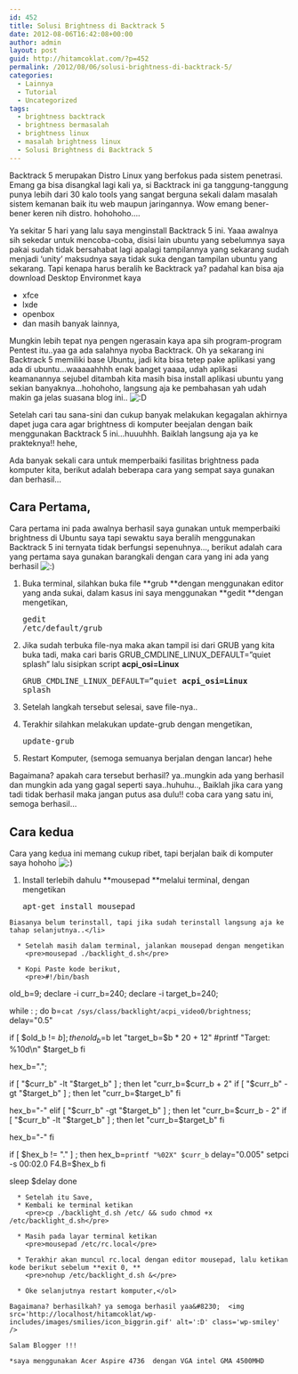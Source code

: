 ```yaml
---
id: 452
title: Solusi Brightness di Backtrack 5
date: 2012-08-06T16:42:08+00:00
author: admin
layout: post
guid: http://hitamcoklat.com/?p=452
permalink: /2012/08/06/solusi-brightness-di-backtrack-5/
categories:
  - Lainnya
  - Tutorial
  - Uncategorized
tags:
  - brightness backtrack
  - brightness bermasalah
  - brightness linux
  - masalah brightness linux
  - Solusi Brightness di Backtrack 5
---
```

Backtrack 5 merupakan Distro Linux yang berfokus pada sistem penetrasi. Emang ga bisa disangkal lagi kali ya, si Backtrack ini ga tanggung-tanggung punya lebih dari 30 kalo tools yang sangat berguna sekali dalam masalah sistem kemanan baik itu web maupun jaringannya. Wow emang bener-bener keren nih distro. hohohoho&#8230;.

Ya sekitar 5 hari yang lalu saya menginstall Backtrack 5 ini. Yaaa awalnya sih sekedar untuk mencoba-coba, disisi lain ubuntu yang sebelumnya saya pakai sudah tidak bersahabat lagi apalagi tampilannya yang sekarang sudah menjadi &#8216;unity&#8217; maksudnya saya tidak suka dengan tampilan ubuntu yang sekarang. Tapi kenapa harus beralih ke Backtrack ya? padahal kan bisa aja download Desktop Environmet kaya

  * xfce
  * lxde
  * openbox
  * dan masih banyak lainnya,

Mungkin lebih tepat nya pengen ngerasain kaya apa sih program-program Pentest itu..yaa ga ada salahnya nyoba Backtrack. Oh ya sekarang ini Backtrack 5 memiliki base Ubuntu, jadi kita bisa tetep pake aplikasi yang ada di ubuntu&#8230;waaaaahhhh enak banget yaaaa, udah aplikasi keamanannya sejubel ditambah kita masih bisa install aplikasi ubuntu yang sekian banyaknya&#8230;hohohoho, langsung aja ke pembahasan yah udah makin ga jelas suasana blog ini..  <img src='http://localhost/hitamcoklat/wp-includes/images/smilies/icon_biggrin.gif' alt=':D' class='wp-smiley' />

Setelah cari tau sana-sini dan cukup banyak melakukan kegagalan akhirnya dapet juga cara agar brightness di komputer beejalan dengan baik menggunakan Backtrack 5 ini&#8230;huuuhhh. Baiklah langsung aja ya ke prakteknya!! hehe,

Ada banyak sekali cara untuk memperbaiki fasilitas brightness pada komputer kita, berikut adalah beberapa cara yang sempat saya gunakan dan berhasil&#8230;

## Cara Pertama,

Cara pertama ini pada awalnya berhasil saya gunakan untuk memperbaiki brightness di Ubuntu saya tapi sewaktu saya beralih menggunakan Backtrack 5 ini ternyata tidak berfungsi sepenuhnya&#8230;, berikut adalah cara yang pertama saya gunakan barangkali dengan cara yang ini ada yang berhasil  <img src='http://localhost/hitamcoklat/wp-includes/images/smilies/icon_smile.gif' alt=':)' class='wp-smiley' />

  1. Buka terminal, silahkan buka file **grub **dengan menggunakan editor yang anda sukai, dalam kasus ini saya menggunakan **gedit **dengan mengetikan, 
    <pre>gedit /etc/default/grub</pre>

  2. Jika sudah terbuka file-nya maka akan tampil isi dari GRUB yang kita buka tadi, maka cari baris GRUB\_CMDLINE\_LINUX_DEFAULT=”quiet splash” lalu sisipkan script **acpi_osi=Linux** 
    <pre>GRUB_CMDLINE_LINUX_DEFAULT=”quiet <strong>acpi_osi=Linux</strong> splash</pre>

  3. Setelah langkah tersebut selesai, save file-nya..
  4. Terakhir silahkan melakukan update-grub dengan mengetikan, 
    <pre>update-grub</pre>

  5. Restart Komputer, (semoga semuanya berjalan dengan lancar) hehe

Bagaimana? apakah cara tersebut berhasil? ya..mungkin ada yang berhasil dan mungkin ada yang gagal seperti saya..huhuhu.., Baiklah jika cara yang tadi tidak berhasil maka jangan putus asa dulu!! coba cara yang satu ini, semoga berhasil&#8230;

## Cara kedua

Cara yang kedua ini memang cukup ribet, tapi berjalan baik di komputer saya hohoho  <img src='http://localhost/hitamcoklat/wp-includes/images/smilies/icon_smile.gif' alt=':)' class='wp-smiley' />

  1. Install terlebih dahulu **mousepad **melalui terminal, dengan mengetikan 
    <pre>apt-get install mousepad</pre>
    
    Biasanya belum terinstall, tapi jika sudah terinstall langsung aja ke tahap selanjutnya..</li> 
    
      * Setelah masih dalam terminal, jalankan mousepad dengan mengetikan 
        <pre>mousepad ./backlight_d.sh</pre>
    
      * Kopi Paste kode berikut, 
        <pre>#!/bin/bash

old_b=9;
declare -i curr_b=240;
declare -i target_b=240;

while : ; do
b=`cat /sys/class/backlight/acpi_video0/brightness`;
delay="0.5"

if [ $old_b != $b ]; then
old_b=$b
let "target_b=$b * 20 + 12"
#printf "Target: %10d\n" $target_b
fi

hex_b=".";

if [ "$curr_b" -lt "$target_b" ] ; then
let "curr_b=$curr_b + 2"
if [ "$curr_b" -gt "$target_b" ] ; then
let "curr_b=$target_b"
fi

hex_b="-"
elif [ "$curr_b" -gt "$target_b" ] ; then
let "curr_b=$curr_b - 2"
if [ "$curr_b" -lt "$target_b" ] ; then
let "curr_b=$target_b"
fi

hex_b="-"
fi

if [ $hex_b != "." ] ; then
hex_b=`printf "%02X" $curr_b`
delay="0.005"
setpci -s 00:02.0 F4.B=$hex_b
fi

sleep $delay
done</pre>
    
      * Setelah itu Save,
      * Kembali ke terminal ketikan 
        <pre>cp ./backlight_d.sh /etc/ && sudo chmod +x /etc/backlight_d.sh</pre>
    
      * Masih pada layar terminal ketikan 
        <pre>mousepad /etc/rc.local</pre>
    
      * Terakhir akan muncul rc.local dengan editor mousepad, lalu ketikan kode berikut sebelum **exit 0, ** 
        <pre>nohup /etc/backlight_d.sh &</pre>
    
      * Oke selanjutnya restart komputer,</ol> 
    
    Bagaimana? berhasilkah? ya semoga berhasil yaa&#8230;  <img src='http://localhost/hitamcoklat/wp-includes/images/smilies/icon_biggrin.gif' alt=':D' class='wp-smiley' />
    
    Salam Blogger !!!
    
    *saya menggunakan Acer Aspire 4736  dengan VGA intel GMA 4500MHD